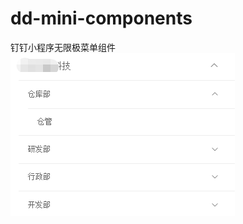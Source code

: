 # dd-mini-components
钉钉小程序无限极菜单组件
![image](https://raw.githubusercontent.com/ithinkyang/dd-mini-components/master/8eef6a9daa4932c2e82013dcbbc3fd0.png)

